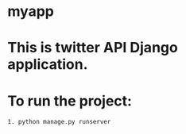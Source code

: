 # myapp

# This is twitter API Django application.

# To run the project:
    
    1. python manage.py runserver
